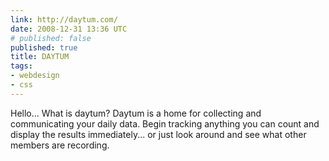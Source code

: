 ```yaml
---
link: http://daytum.com/
date: 2008-12-31 13:36 UTC
# published: false
published: true
title: DAYTUM
tags:
- webdesign
- css
---
```


Hello...
What is daytum?
Daytum is a home for collecting and communicating your daily data. Begin tracking anything you can count and display the results immediately... or just look around and see what other members are recording.
